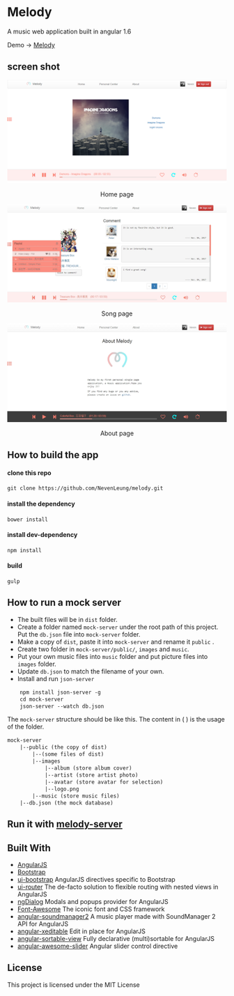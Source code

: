 # Melody
A music web application built in angular 1.6

Demo -> [Melody](https://nevenleung.github.io/melody/)

## screen shot
![Home](https://github.com/NevenLeung/melody/blob/master//screen_shot/home.png)
<center>Home page</center>

![Song](https://github.com/NevenLeung/melody/blob/master//screen_shot/song-info.jpg)
<center>Song page</center>

![About](https://github.com/NevenLeung/melody/blob/master//screen_shot/about.jpg)
<center>About page</center>

## How to build the app
#### clone this repo
    git clone https://github.com/NevenLeung/melody.git
    
#### install the dependency
    bower install
    
#### install dev-dependency
    npm install
    
#### build
    gulp
    
## How to run a mock server   
- The built files will be in `dist` folder.
- Create a folder named `mock-server` under the root path of this project. Put the `db.json` file into `mock-server` folder.
- Make a copy of `dist`, paste it into `mock-server` and rename it `public`  .
- Create two folder in `mock-server/public/`, `images` and `music`.
- Put your own music files into `music` folder and put picture files into `images` folder.
- Update `db.json` to match the filename of your own.
- Install and run `json-server`
```
    npm install json-server -g
    cd mock-server
    json-server --watch db.json 
```    

The `mock-server` structure should be like this. The content in ( ) is the usage of the folder.
```
mock-server    
    |--public (the copy of dist)
        |--(some files of dist)
        |--images
            |--album (store album cover)
            |--artist (store artist photo)
            |--avatar (store avatar for selection)
            |--logo.png  
        |--music (store music files) 
    |--db.json (the mock database)  
```
    

## Run it with [melody-server](https://github.com/NevenLeung/melody-server)

## Built With
- [AngularJS](https://github.com/angular/angular)  
 - [Bootstrap](https://github.com/twbs/bootstrap) 
 - [ui-bootstrap](https://github.com/angular-ui/bootstrap)  AngularJS directives specific to Bootstrap
 - [ui-router](https://github.com/angular-ui/ui-router)  The de-facto solution to flexible routing with nested views in AngularJS
 - [ngDialog](https://github.com/likeastore/ngDialog) Modals and popups provider for AngularJS
- [Font-Awesome](https://github.com/FortAwesome/Font-Awesome)  The iconic font and CSS framework
- [angular-soundmanager2](https://github.com/perminder-klair/angular-soundmanager2)  A music player made with SoundManager 2 API for AngularJS
- [angular-xeditable](https://github.com/vitalets/angular-xeditable)  Edit in place for AngularJS
- [angular-sortable-view](https://github.com/kamilkp/angular-sortable-view)  Fully declarative (multi)sortable for AngularJS
- [angular-awesome-slider](https://github.com/darul75/angular-awesome-slider)  Angular slider control directive

    
## License
This project is licensed under the MIT License

    